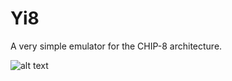 # Yi8

A very simple emulator for the CHIP-8 architecture.

![alt text](https://github.com/Yidatous/Yi8/blob/master/screen.png?raw=true)